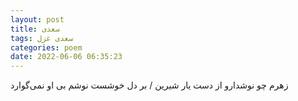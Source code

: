 ```yaml
---
layout: post
title: سعدی
tags: سعدی غزل
categories: poem
date: 2022-06-06 06:35:23
---
```


زهرم چو نوشدارو از دست یار شیرین / بر دل خوشست نوشم بی او نمی‌گوارد
